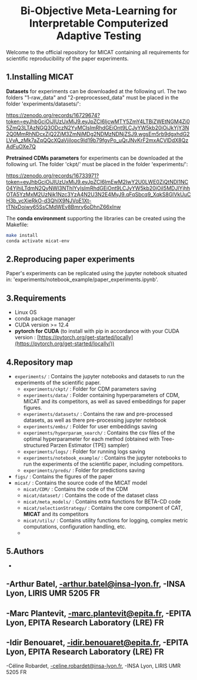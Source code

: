 
<h1 align="center"> Bi-Objective Meta-Learning for Interpretable Computerized Adaptive Testing</h1>


Welcome to the official repository for MICAT containing all requirements for scientific reproducibility of the paper experiments.

## 1.Installing MICAT

**Datasets** for experiments can be downloaded at the following url. The two folders "1-raw_data" and "2-preprocessed_data" must be placed in the folder 'experiments/datasets/':

https://zenodo.org/records/16729674?token=eyJhbGciOiJIUzUxMiJ9.eyJpZCI6IjcwMTY5ZmY4LTBiZWEtNGM4Zi05ZmQ3LTAzNGQ3ODczN2YyMCIsImRhdGEiOnt9LCJyYW5kb20iOiJkYjY3N2Q0MmRhNDcxZjQ2ZjM3ZmNjMDg2NDMzNDNjZSJ9.wgsEm5rb9dgxhdG2LVvA_zMk7aZqQQcXQaVjiIopc9ld19b79fgyPo_uQrJNvKrF2mxACVlDdX8QzAdFuOXe7Q

**Pretrained CDMs parameters** for experiments can be downloaded at the following url. The folder 'ckpt/' must be placed in the folder 'experiments/':

https://zenodo.org/records/16733971?token=eyJhbGciOiJIUzUxMiJ9.eyJpZCI6ImEwM2IwY2U0LWE0ZjQtNDI1NC04YjhiLTdmN2QyNWI3NThlYyIsImRhdGEiOnt9LCJyYW5kb20iOiI5MDJlYjhhOTA5YzMxM2UzNjk1Nzc3YzA4N2U3N2E4MyJ9.qFqSbcq9_XqkS8GlVkUuCH3b_vcXieRkO-d3QhIX9NJVoE1Xt-tTNxDojwy65SsCMdWEv8Bmry6oDhnZ66xInw


The **conda environment** supporting the libraries can be created using the Makefile:

```bash
make install
conda activate micat-env
```

## 2.Reproducing paper experiments

Paper's experiments can be replicated using the jupyter notebook situated in: 'experiments/notebook_example/paper_experiments.ipynb'.

## 3.Requirements
- Linux OS
- conda package manager
- CUDA version >= 12.4
- **pytorch for CUDA** (to install with pip in accordance with your CUDA version : [https://pytorch.org/get-started/locally](https://pytorch.org/get-started/locally/))


## 4.Repository map
- `experiments/` : Contains the jupyter notebooks and datasets to run the experiments of the scientific paper.
    - `experiments/ckpt/` : Folder for CDM parameters saving
    - `experiments/data/` : Folder containing hyperparameters of CDM, MICAT and  its competitors, as well as saved embeddings for paper figures.
    - `experiments/datasets/` : Contains the raw and pre-processed datasets, as well as there pre-processing jupyter notebook
    - `experiments/embs/` : Folder for user embeddings saving
    - `experiments/hyperparam_search/` : Contains the csv files of the optimal hyperparameter for each method (obtained with Tree-structured Parzen Estimator (TPE) sampler)
    - `experiments/logs/` : Folder for running logs saving
    - `experiments/notebook_example/` : Contains the jupyter notebooks to run the experiments of the scientific paper, including competitors. 
    - `experiments/preds/` : Folder for predictions saving
- `figs/` : Contains the figures of the paper
- `micat/` : Contains the source code of the MICAT model
  - `micat/CDM/` : Contains the code of the CDM
  - `micat/dataset/` : Contains the code of the dataset class
  - `micat/meta_models/` : Contains extra functions for BETA-CD code
  - `micat/selectionStrategy/` : Contains the core component of CAT, **MICAT** and its competitors
  - `micat/utils/` : Contains utility functions for logging, complex metric computations, configuration handling, etc.
  - 
## 5.Authors
-
-Arthur Batel,
-arthur.batel@insa-lyon.fr,
-INSA Lyon, LIRIS UMR 5205 FR
-
-Marc Plantevit,
-marc.plantevit@epita.fr,
-EPITA Lyon, EPITA Research Laboratory (LRE) FR
-
-Idir Benouaret,
-idir.benouaret@epita.fr,
-EPITA Lyon, EPITA Research Laboratory (LRE) FR
-
-Céline Robardet,
-celine.robardet@insa-lyon.fr,
-INSA Lyon, LIRIS UMR 5205 FR
